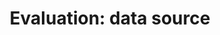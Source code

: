 ---
title: 'Evaluation: data source'
field: 'is.evaluation.dataSource'
slug: 'resource-description-evaluation-data-source'
description: 'select from control list'
required: False
vocabulary: 'resource-description-evaluation-data-source.txt'
policy: 'Controlled value. Single select from control list.'
---